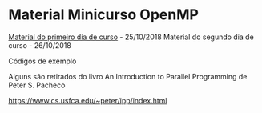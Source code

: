 # Material Minicurso OpenMP

[Material do primeiro dia de curso](openmp/ProgParalelaBMQ_1.pdf) - 25/10/2018
Material do segundo dia de curso - 26/10/2018

Códigos de exemplo 

Alguns são retirados do livro An Introduction to Parallel Programming de Peter S. Pacheco

https://www.cs.usfca.edu/~peter/ipp/index.html

